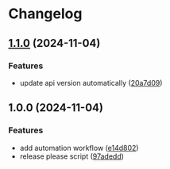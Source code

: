 # Changelog

## [1.1.0](https://github.com/CP-Payne/social/compare/v1.0.0...v1.1.0) (2024-11-04)


### Features

* update api version automatically ([20a7d09](https://github.com/CP-Payne/social/commit/20a7d09944e039b604338878969813e11958e098))

## 1.0.0 (2024-11-04)


### Features

* add automation workflow ([e14d802](https://github.com/CP-Payne/social/commit/e14d802972bacf133388eba4018fdaf86b5c20a8))
* release please script ([97adedd](https://github.com/CP-Payne/social/commit/97adeddb26c33ac1da0a9653f9931e46cef27080))
